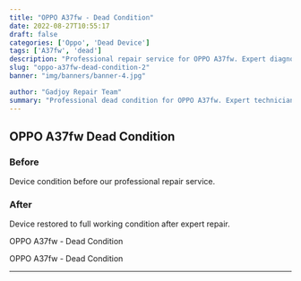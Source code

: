 ```yaml
---
title: "OPPO A37fw - Dead Condition"
date: 2022-08-27T10:55:17
draft: false
categories: ['Oppo', 'Dead Device']
tags: ['A37fw', 'dead']
description: "Professional repair service for OPPO A37fw. Expert diagnosis and quality repairs in Bangalore."
slug: "oppo-a37fw-dead-condition-2"
banner: "img/banners/banner-4.jpg"

author: "Gadjoy Repair Team"
summary: "Professional dead condition for OPPO A37fw. Expert technicians, quality parts, warranty included."
---
```


## OPPO A37fw Dead Condition

### Before

Device condition before our professional repair service.

### After

Device restored to full working condition after expert repair.

OPPO A37fw - Dead Condition

OPPO A37fw - Dead Condition

---
